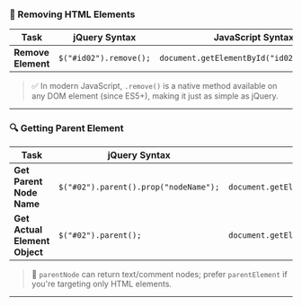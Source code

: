 ### 🔧 Removing HTML Elements

| Task               | jQuery Syntax          | JavaScript Syntax                           |
| ------------------ | ---------------------- | ------------------------------------------- |
| **Remove Element** | `$("#id02").remove();` | `document.getElementById("id02").remove();` |

> ✅ In modern JavaScript, `.remove()` is a native method available on any DOM element (since ES5+), making it just as simple as jQuery.

---

### 🔍 Getting Parent Element

| Task                          | jQuery Syntax                         | JavaScript Syntax                                    |
| ----------------------------- | ------------------------------------- | ---------------------------------------------------- |
| **Get Parent Node Name**      | `$("#02").parent().prop("nodeName");` | `document.getElementById("02").parentNode.nodeName;` |
| **Get Actual Element Object** | `$("#02").parent();`                  | `document.getElementById("02").parentElement;`       |

> 🔸 `parentNode` can return text/comment nodes; prefer `parentElement` if you're targeting only HTML elements.

---
